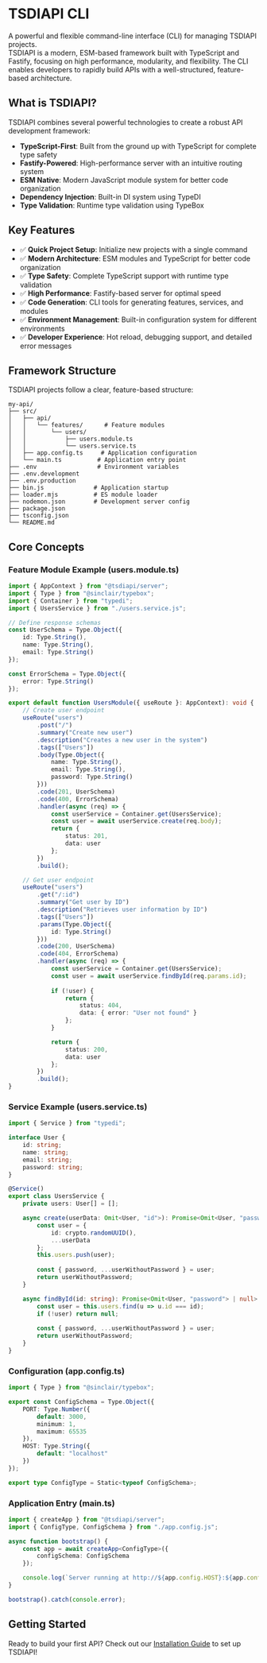 # TSDIAPI CLI

A powerful and flexible command-line interface (CLI) for managing TSDIAPI projects.  
TSDIAPI is a modern, ESM-based framework built with TypeScript and Fastify, focusing on high performance, modularity, and flexibility. The CLI enables developers to rapidly build APIs with a well-structured, feature-based architecture.

## What is TSDIAPI?

TSDIAPI combines several powerful technologies to create a robust API development framework:

- **TypeScript-First**: Built from the ground up with TypeScript for complete type safety
- **Fastify-Powered**: High-performance server with an intuitive routing system
- **ESM Native**: Modern JavaScript module system for better code organization
- **Dependency Injection**: Built-in DI system using TypeDI
- **Type Validation**: Runtime type validation using TypeBox

## Key Features

- ✅ **Quick Project Setup**: Initialize new projects with a single command
- ✅ **Modern Architecture**: ESM modules and TypeScript for better code organization
- ✅ **Type Safety**: Complete TypeScript support with runtime type validation
- ✅ **High Performance**: Fastify-based server for optimal speed
- ✅ **Code Generation**: CLI tools for generating features, services, and modules
- ✅ **Environment Management**: Built-in configuration system for different environments
- ✅ **Developer Experience**: Hot reload, debugging support, and detailed error messages

## Framework Structure

TSDIAPI projects follow a clear, feature-based structure:

```
my-api/
├── src/
│   ├── api/
│   │   └── features/      # Feature modules
│   │       └── users/
│   │           ├── users.module.ts
│   │           └── users.service.ts
│   ├── app.config.ts     # Application configuration
│   └── main.ts          # Application entry point
├── .env                 # Environment variables
├── .env.development
├── .env.production
├── bin.js              # Application startup
├── loader.mjs          # ES module loader
├── nodemon.json        # Development server config
├── package.json
├── tsconfig.json
└── README.md
```

## Core Concepts

### Feature Module Example (users.module.ts)
```typescript
import { AppContext } from "@tsdiapi/server";
import { Type } from "@sinclair/typebox";
import { Container } from "typedi";
import { UsersService } from "./users.service.js";

// Define response schemas
const UserSchema = Type.Object({
    id: Type.String(),
    name: Type.String(),
    email: Type.String()
});

const ErrorSchema = Type.Object({
    error: Type.String()
});

export default function UsersModule({ useRoute }: AppContext): void {
    // Create user endpoint
    useRoute("users")
        .post("/")
        .summary("Create new user")
        .description("Creates a new user in the system")
        .tags(["Users"])
        .body(Type.Object({
            name: Type.String(),
            email: Type.String(),
            password: Type.String()
        }))
        .code(201, UserSchema)
        .code(400, ErrorSchema)
        .handler(async (req) => {
            const userService = Container.get(UsersService);
            const user = await userService.create(req.body);
            return {
                status: 201,
                data: user
            };
        })
        .build();

    // Get user endpoint
    useRoute("users")
        .get("/:id")
        .summary("Get user by ID")
        .description("Retrieves user information by ID")
        .tags(["Users"])
        .params(Type.Object({
            id: Type.String()
        }))
        .code(200, UserSchema)
        .code(404, ErrorSchema)
        .handler(async (req) => {
            const userService = Container.get(UsersService);
            const user = await userService.findById(req.params.id);
            
            if (!user) {
                return {
                    status: 404,
                    data: { error: "User not found" }
                };
            }

            return {
                status: 200,
                data: user
            };
        })
        .build();
}
```

### Service Example (users.service.ts)
```typescript
import { Service } from "typedi";

interface User {
    id: string;
    name: string;
    email: string;
    password: string;
}

@Service()
export class UsersService {
    private users: User[] = [];

    async create(userData: Omit<User, "id">): Promise<Omit<User, "password">> {
        const user = {
            id: crypto.randomUUID(),
            ...userData
        };
        this.users.push(user);
        
        const { password, ...userWithoutPassword } = user;
        return userWithoutPassword;
    }

    async findById(id: string): Promise<Omit<User, "password"> | null> {
        const user = this.users.find(u => u.id === id);
        if (!user) return null;
        
        const { password, ...userWithoutPassword } = user;
        return userWithoutPassword;
    }
}
```

### Configuration (app.config.ts)
```typescript
import { Type } from "@sinclair/typebox";

export const ConfigSchema = Type.Object({
    PORT: Type.Number({
        default: 3000,
        minimum: 1,
        maximum: 65535
    }),
    HOST: Type.String({
        default: "localhost"
    })
});

export type ConfigType = Static<typeof ConfigSchema>;
```

### Application Entry (main.ts)
```typescript
import { createApp } from "@tsdiapi/server";
import { ConfigType, ConfigSchema } from "./app.config.js";

async function bootstrap() {
    const app = await createApp<ConfigType>({
        configSchema: ConfigSchema
    });

    console.log(`Server running at http://${app.config.HOST}:${app.config.PORT}`);
}

bootstrap().catch(console.error);
```

## Getting Started

Ready to build your first API? Check out our [Installation Guide](installation) to set up TSDIAPI! 